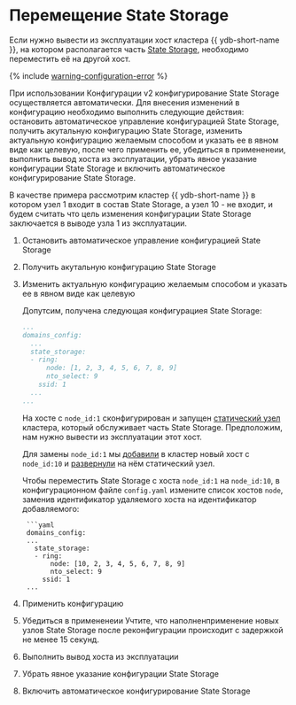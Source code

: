 # Перемещение State Storage

Если нужно вывести из эксплуатации хост кластера {{ ydb-short-name }}, на котором располагается часть [State Storage](../../../devops/configuration-management/configuration-v1/config-settings.md#domains-state), необходимо переместить её на другой хост.

{% include [warning-configuration-error](_includes/warning-configuration-error.md) %}

При использовании Конфигурации v2 конфигурирование State Storage осуществляется автоматически. Для внесения изменений в конфигурацию необходимо выполнить следующие действия: остановить автоматическое управление конфигурацией State Storage, получить акутальную конфигурацию State Storage, изменить актуальную конфигурацию желаемым способом и указать ее в явном виде как целевую, после чего применить ее, убедиться в примененеии, выполнить вывод хоста из эксплуатации, убрать явное указание конфигурации State Storage и включить автоматическое конфигурирование State Storage. 

В качестве примера рассмотрим кластер {{ ydb-short-name }} в котором узел 1 входит в состав State Storage, а узел 10 - не входит, и будем считать что цель изменения конфигурации State Storage заключается в выводе узла 1 из эксплуатации.


1. Остановить автоматическое управление конфигурацией State Storage
1. Получить акутальную конфигурацию State Storage
1. Изменить актуальную конфигурацию желаемым способом и указать ее в явном виде как целевую

    Допутсим, получена следующая конфигурациея State Storage:
    
    ```yaml
    ...
    domains_config:
      ...
      state_storage:
      - ring:
          node: [1, 2, 3, 4, 5, 6, 7, 8, 9]
          nto_select: 9
        ssid: 1
      ...
    ...
    ```
    
    На хосте с `node_id:1` сконфигурирован и запущен [статический узел](../../../devops/configuration-management/configuration-v1/config-settings.md#hosts) кластера, который обслуживает часть State Storage. Предположим, нам нужно вывести из эксплуатации этот хост.
    
    Для замены `node_id:1` мы [добавили](cluster-expansion.md#add-host) в кластер новый хост с `node_id:10` и [развернули](cluster-expansion.md#add-static-node) на нём статический узел.
    
    Чтобы переместить State Storage с хоста `node_id:1` на `node_id:10`, в конфигурационном файле `config.yaml` измените список хостов `node`, заменив идентификатор удаляемого хоста на идентификатор добавляемого:
    
        ```yaml
        domains_config:
        ...
          state_storage:
          - ring:
              node: [10, 2, 3, 4, 5, 6, 7, 8, 9]
              nto_select: 9
            ssid: 1
        ...
1. Применить конфигурацию
1. Убедиться в примененеии
  Учтите, что наполненприменение новых узлов State Storage после реконфигурации происходит с задержкой не менее 15 секунд.
1. Выполнить вывод хоста из эксплуатации
1. Убрать явное указание конфигурации State Storage
1. Включить автоматическое конфигурирование State Storage
